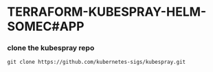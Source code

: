 # TERRAFORM-KUBESPRAY-HELM-SOMEC#APP

### clone the kubespray repo 
```
git clone https://github.com/kubernetes-sigs/kubespray.git
```
